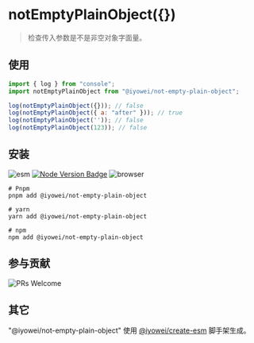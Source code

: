 # notEmptyPlainObject({})

> 检查传入参数是不是非空对象字面量。

## 使用

```js
import { log } from "console";
import notEmptyPlainObject from "@iyowei/not-empty-plain-object";

log(notEmptyPlainObject({})); // false
log(notEmptyPlainObject({ a: "after" })); // true
log(notEmptyPlainObject('')); // false
log(notEmptyPlainObject(123)); // false
```

## 安装

![esm][esm] [![Node Version Badge][node version badge]][download node.js] ![browser][browser]

```shell
# Pnpm
pnpm add @iyowei/not-empty-plain-object

# yarn
yarn add @iyowei/not-empty-plain-object

# npm
npm add @iyowei/not-empty-plain-object
```

## 参与贡献

![PRs Welcome][prs welcome badge]

## 其它

"@iyowei/not-empty-plain-object" 使用 [@iyowei/create-esm][create-esm] 脚手架生成。

[browser]: https://img.shields.io/badge/Browser-orange?style=flat
[node version badge]: https://img.shields.io/badge/node.js-%3E%3D12.20.0-brightgreen?style=flat&logo=Node.js
[download node.js]: https://nodejs.org/en/download/
[prs welcome badge]: https://img.shields.io/badge/PRs-welcome-brightgreen.svg?style=flat
[esm]: https://img.shields.io/badge/ESM-brightgreen?style=flat
[create-esm]: https://github.com/iyowei/create-esm

